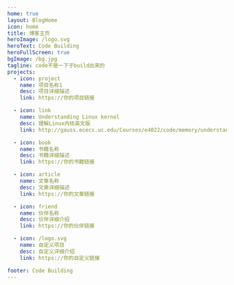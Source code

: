 ```yaml
---
home: true
layout: BlogHome
icon: home
title: 博客主页
heroImage: /logo.svg
heroText: Code Building
heroFullScreen: true
bgImage: /bg.jpg
tagline: code不是一下子build出来的
projects:
  - icon: project
    name: 项目名称1
    desc: 项目详细描述
    link: https://你的项目链接

  - icon: link
    name: Understanding Linux kernel
    desc: 理解Linux内核英文版
    link: http://gauss.ececs.uc.edu/Courses/e4022/code/memory/understanding.pdf

  - icon: book
    name: 书籍名称
    desc: 书籍详细描述
    link: https://你的书籍链接

  - icon: article
    name: 文章名称
    desc: 文章详细描述
    link: https://你的文章链接

  - icon: friend
    name: 伙伴名称
    desc: 伙伴详细介绍
    link: https://你的伙伴链接

  - icon: /logo.svg
    name: 自定义项目
    desc: 自定义详细介绍
    link: https://你的自定义链接

footer: Code Building
---
```

